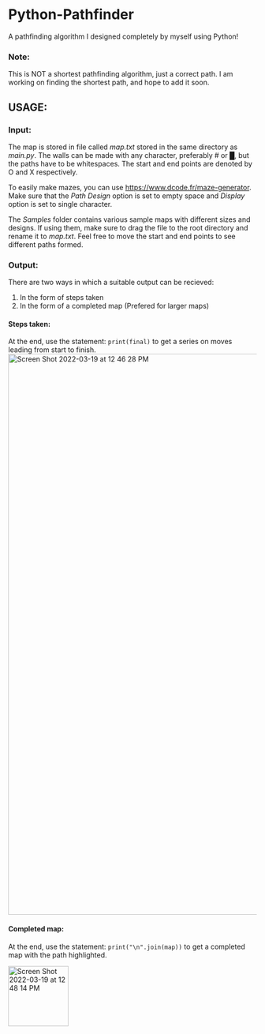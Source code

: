 # Python-Pathfinder

A pathfinding algorithm I designed completely by myself using Python!
### Note: 
This is NOT a shortest pathfinding algorithm, just a correct path. I am working on finding the shortest path, and hope to add it soon.

## USAGE:

### Input:
The map is stored in file called *map.txt* stored in the same directory as *main.py*. The walls can be made with any character, preferably # or █, but the paths have to be whitespaces. The start and end points are denoted by O and X respectively. 

To easily make mazes, you can use https://www.dcode.fr/maze-generator. Make sure that the *Path Design* option is set to empty space and *Display* option is set to single character.

The *Samples* folder contains various sample maps with different sizes and designs. If using them, make sure to drag the file to the root directory and rename it to *map.txt*. Feel free to move the start and end points to see different paths formed.

### Output:
There are two ways in which a suitable output can be recieved:
  1. In the form of steps taken
  2. In the form of a completed map (Prefered for larger maps)

#### Steps taken:
At the end, use the statement: ```print(final)``` to get a series on moves leading from start to finish.
<img width="1137" alt="Screen Shot 2022-03-19 at 12 46 28 PM" src="https://user-images.githubusercontent.com/75612147/159114366-67234699-3063-40a4-83f8-f0318ccb9167.png">

#### Completed map:
At the end, use the statement: ```print("\n".join(map))``` to get a completed map with the path highlighted.

<img width="122" alt="Screen Shot 2022-03-19 at 12 48 14 PM" src="https://user-images.githubusercontent.com/75612147/159114395-0a106bf1-6346-4075-9b15-c10325a4da17.png">
